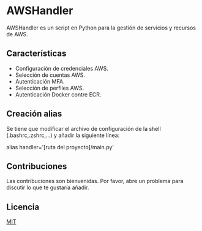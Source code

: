 # AWSHandler

AWSHandler es un script en Python para la gestión de servicios y recursos de AWS.

## Características

- Configuración de credenciales AWS.
- Selección de cuentas AWS.
- Autenticación MFA.
- Selección de perfiles AWS.
- Autenticación Docker contre ECR.

## Creación alias

Se tiene que modificar el archivo de configuración de la shell (.bashrc,.zshrc,...) y añadir la siguiente línea:

alias handler='[ruta del proyecto]/main.py'

## Contribuciones

Las contribuciones son bienvenidas. Por favor, abre un problema para discutir lo que te gustaría añadir.

## Licencia

[MIT](https://choosealicense.com/licenses/mit/)
